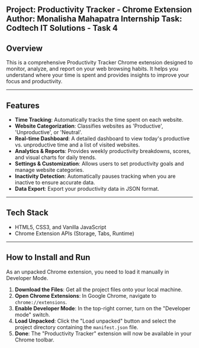 Project: Productivity Tracker - Chrome Extension
Author: Monalisha Mahapatra
Internship Task: Codtech IT Solutions - Task 4
----------------------------------------------------------------------
Overview
----------------------------------------------------------------------
This is a comprehensive Productivity Tracker Chrome extension designed to monitor, analyze, and report on your web browsing habits. It helps you understand where your time is spent and provides insights to improve your focus and productivity.

----------------------------------------------------------------------
Features
----------------------------------------------------------------------
- **Time Tracking**: Automatically tracks the time spent on each website.
- **Website Categorization**: Classifies websites as 'Productive', 'Unproductive', or 'Neutral'.
- **Real-time Dashboard**: A detailed dashboard to view today's productive vs. unproductive time and a list of visited websites.
- **Analytics & Reports**: Provides weekly productivity breakdowns, scores, and visual charts for daily trends.
- **Settings & Customization**: Allows users to set productivity goals and manage website categories.
- **Inactivity Detection**: Automatically pauses tracking when you are inactive to ensure accurate data.
- **Data Export**: Export your productivity data in JSON format.

----------------------------------------------------------------------
Tech Stack
----------------------------------------------------------------------
- HTML5, CSS3, and Vanilla JavaScript
- Chrome Extension APIs (Storage, Tabs, Runtime)

----------------------------------------------------------------------
How to Install and Run
----------------------------------------------------------------------
As an unpacked Chrome extension, you need to load it manually in Developer Mode.

1.  **Download the Files**: Get all the project files onto your local machine.
2.  **Open Chrome Extensions**: In Google Chrome, navigate to `chrome://extensions`.
3.  **Enable Developer Mode**: In the top-right corner, turn on the "Developer mode" switch.
4.  **Load Unpacked**: Click the "Load unpacked" button and select the project directory containing the `manifest.json` file.
5.  **Done**: The "Productivity Tracker" extension will now be available in your Chrome toolbar.
